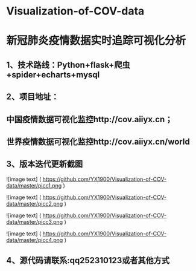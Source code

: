 # Visualization-of-COV-data
# 新冠肺炎疫情数据实时追踪可视化分析

## 1、技术路线：Python+flask+爬虫+spider+echarts+mysql

## 2、项目地址：

## 中国疫情数据可视化监控http://cov.aiiyx.cn；

## 世界疫情数据可视化监控http://cov.aiiyx.cn/world

## 3、版本迭代更新截图

![image text] ( https://github.com/YX1900/Visualization-of-COV-data/master/picc1.png )

![image text] ( https://github.com/YX1900/Visualization-of-COV-data/master/picc2.png )

![image text] ( https://github.com/YX1900/Visualization-of-COV-data/master/picc3.png )

![image text] ( https://github.com/YX1900/Visualization-of-COV-data/master/picc4.png )

## 4、源代码请联系:qq252310123或者其他方式

